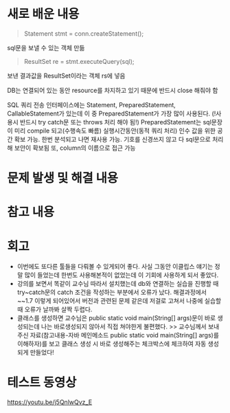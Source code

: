 # 새로 배운 내용
> Statement stmt = conn.createStatement();

sql문을 보낼 수 있는 객체 만듦

> ResultSet re = stmt.executeQuery(sql);

보낸 결과값을 ResultSet이라는 객체 rs에 넣음

DB는 연결되어 있는 동안 resource를 차지하고 있기 때문에 반드시 close 해줘야 함


SQL 쿼리 전송 인터페이스에는 Statement, PreparedStatement, CallableStatement가 있는데 이 중 PreparedStatement가 가장 많이 사용된다.
(!사용시 반드시 try catch문 또는 throws 처리 해야 됨!)
PreparedStatement는 sql문장이 미리 compile 되고(수행속도 빠름) 실행시간동안(동적 쿼리 처리) 인수 값을 위한 공간 확보 가능. 한번 분석되고 나면 재사용 가능. 기호를 신경쓰지 않고 다 sql문으로 처리해 보안이 확보됨 또, column의 이름으로 접근 가능


# 문제 발생 및 해결 내용


# 참고 내용


# 회고
 - 이번에도 또다른 툴들을 다뤄볼 수 있게되어 좋다. 사실 그동안 이클립스 얘기는 정말 많이 들었는데 한번도 사용해본적이 없었는데 이 기회에 사용하게 되서 좋았다.
 - 강의를 보면서 똑같이 교수님 따라서 설치했는데 db와 연결하는 실습을 진행할 때 try~catch문의 catch 조건을 작성하는 부분에서 오류가 났다. 해결과정에서 ~~1.7 이렇게 되어있어서 버전과 관련된 문제 같은데 저걸로 고쳐서 나중에 실습할 때 오류가 날까봐 살짝 두렵다.
 - 클래스를 생성하면 교수님은 public static void main(String[] args)문이 바로 생성되는데 나는 바로생성되지 않아서 직접 쳐야한게 불편했다. >> 교수님께서 보내주신 자료(참고내용-자바 메인메소드 public static void main(String[] args)를 이해하자)를 보고 클래스 생성 시 바로 생성해주는 체크박스에 체크하여 자동 생성되게 만들었다!

# 테스트 동영상
https://youtu.be/j5QnlwQvz_E
